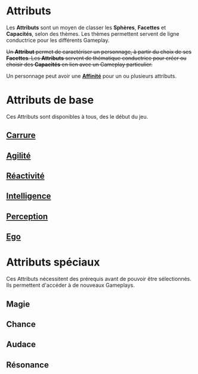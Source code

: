 #  Attributs
Les **Attributs** sont un moyen de classer les **Sphères**, **Facettes** et **Capacités**, selon des thèmes.
Les thèmes permettent servent de ligne conductrice pour les différents Gameplay. 

~~Un **Attribut** permet de caractériser un personnage, à partir du choix de ses **Facettes**.
Les **Attributs** servent de thématique conductrice pour créer ou choisir des **Capacités** en lien avec un Gameplay particulier.~~

 Un personnage peut avoir une 
**[Affinité](https://trello.com/c/mwxOIKuK)** pour un ou plusieurs attributs.

# Attributs de base

Ces Attributs sont disponibles à tous, des le début du jeu. 

## [Carrure](https://trello.com/c/JBd25wuh)

## [Agilité](https://trello.com/c/aw5UDhjv)

## [Réactivité](https://trello.com/c/ZcVbZiZL)

## [Intelligence](https://trello.com/c/NUsrM9RG)

## [Perception](https://trello.com/c/grux427F)

## [Ego](https://trello.com/c/kg1pDsAh)

# Attributs spéciaux

Ces Attributs nécessitent des prérequis avant de pouvoir être sélectionnés. Ils permettent d'accéder à de nouveaux Gameplays.

## Magie

## Chance

## Audace

## Résonance
